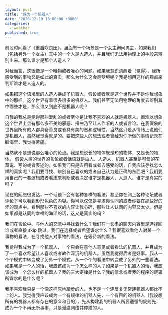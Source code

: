 ```yaml
---
layout: post
title: "成为一个机器人"
date: '2020-12-19 18:00:00 +0800'
categories:
  - weather
published: true
---
```


前段时间看了《重启咲良田》，里面有一个场景是一个女主询问男主，如果我们（包括另外一个女主）其中的一个人是人造人，并且我们无法用物理上的手段来辨别出来。那么谁才是那个人造人？

对我而言，这很像是一个唯物或者唯心的问题。如果我意识清醒着（觉得），我所感受到的事物又是如此的真实，那么为什么这会是梦境呢？我是想用这样的观点来判断谁才是人造人的。

如果把这个语境里的人造人换成了机器人，假设或者就是这个世界并不是你我想象中的那样。这个世界有着很多很多的机器人。我们甚至无法用物理的角度去辨别其中哪些才是，那么谁又到底不是机器人呢？

自我的我总是觉得那些混乱的或者至少是让我不喜欢的人就是机器人。很难以想象这个世界上会有那么多不美的邪恶、扭曲乃至让人作呕的人或者言论。在我假象的世界里所有的人都具备善良或者具有美的恶和逻辑性。当然这只是从情绪上说他们是机器人，虽然我觉得就是的。要把这些人的想法或者曾经对你所做的事情记录在脑海里，我觉得苦痛。

当然我不是想说那么唯心的论点。我是想说长的物体既是短的物体，又是长的物体。 假设人类的世界的言论或者话语就是由人、人造人、机器人甚至是可爱的花草说、写的或者表述的。如果我们只是去用看或者去感受的话，自我应该寻找怎么样的真实呢？我们要寻找、辨别自己喜欢的或者自己认为是正确的东西吧？我们要用自己的一套逻辑或者看法来判断或者决定谁才是机器人、人造人、谁才是真实的吗？

现在的网络很发达，一个话题下会有各种各样的看法，甚至你在网上各种论坛或者评论下可以看到形形色色的内容。你可以仅仅是寻求你认同的或者你要在那些好的坏的观点中。看到那些不喜欢的内容让我心碎，那些让人认同的内容又太少。但是如果都是认同的幸福的海洋的话，这又是真实的吗？

我们在言论中、与他人的交流中寻找着什么？我们在一长串的聊天内容里是选择回谁或者直接 skip 跳过。我们在选择或者希望谋求什么？我很喜欢看他人对某一个事物的看法，在寻找他人对事物的看法，在等待新的看法。

我觉得我成为了一个机器人，一个只会在意他人意见或者看法的机器人，并且成为了一个喜欢希望让人喜欢或者故作深沉的机器人。虽然我觉得后者是好事。我从一个个模式中转变成了另外一个模式，从一个个的看法中转变成了另外的一些看法。如果我是一个人的话，我应该成为一个怎么样的人？如果是一个机器人的话，我应该成为一个怎么样的机器人？我的三大定律是什么？我的信念或者我的程序的逻辑所谋求的是什么呢？

我不喜欢我只是一个像这样原地踏步的人，也不是一个连反复无常连机器人都比不上的人。我觉得我应该成为一个有规律的机器人先，一个有目的的机器人（我设想所有的机器人都有存在的意义和目的），先从构建我的机器人所要遵循的规则先，成为一个不再无所事事，只是漫游网络并停滞的人。

